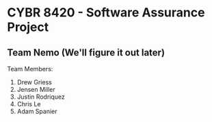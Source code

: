 # CYBR 8420 - Software Assurance Project
## Team Nemo (We'll figure it out later)

Team Members:
1. Drew Griess
2. Jensen Miller
3. Justin Rodriquez
4. Chris Le
5. Adam Spanier
